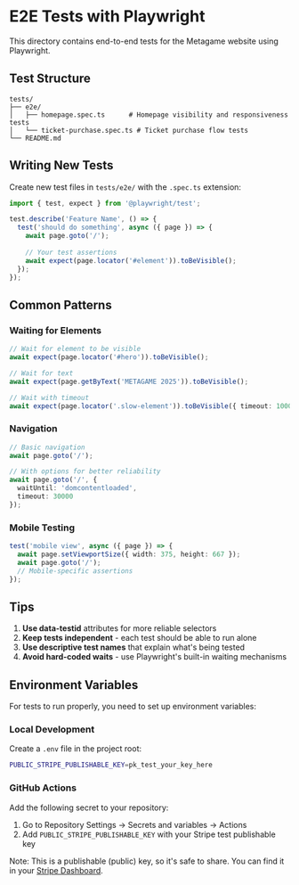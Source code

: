 # E2E Tests with Playwright

This directory contains end-to-end tests for the Metagame website using Playwright.

## Test Structure

```
tests/
├── e2e/
│   ├── homepage.spec.ts      # Homepage visibility and responsiveness tests
│   └── ticket-purchase.spec.ts # Ticket purchase flow tests
└── README.md
```

## Writing New Tests

Create new test files in `tests/e2e/` with the `.spec.ts` extension:

```typescript
import { test, expect } from '@playwright/test';

test.describe('Feature Name', () => {
  test('should do something', async ({ page }) => {
    await page.goto('/');
    
    // Your test assertions
    await expect(page.locator('#element')).toBeVisible();
  });
});
```

## Common Patterns

### Waiting for Elements
```typescript
// Wait for element to be visible
await expect(page.locator('#hero')).toBeVisible();

// Wait for text
await expect(page.getByText('METAGAME 2025')).toBeVisible();

// Wait with timeout
await expect(page.locator('.slow-element')).toBeVisible({ timeout: 10000 });
```

### Navigation
```typescript
// Basic navigation
await page.goto('/');

// With options for better reliability
await page.goto('/', { 
  waitUntil: 'domcontentloaded',
  timeout: 30000 
});
```

### Mobile Testing
```typescript
test('mobile view', async ({ page }) => {
  await page.setViewportSize({ width: 375, height: 667 });
  await page.goto('/');
  // Mobile-specific assertions
});
```

## Tips

1. **Use data-testid** attributes for more reliable selectors
2. **Keep tests independent** - each test should be able to run alone
3. **Use descriptive test names** that explain what's being tested
4. **Avoid hard-coded waits** - use Playwright's built-in waiting mechanisms

## Environment Variables

For tests to run properly, you need to set up environment variables:

### Local Development
Create a `.env` file in the project root:
```bash
PUBLIC_STRIPE_PUBLISHABLE_KEY=pk_test_your_key_here
```

### GitHub Actions
Add the following secret to your repository:
1. Go to Repository Settings → Secrets and variables → Actions
2. Add `PUBLIC_STRIPE_PUBLISHABLE_KEY` with your Stripe test publishable key

Note: This is a publishable (public) key, so it's safe to share. You can find it in your [Stripe Dashboard](https://dashboard.stripe.com/test/apikeys). 